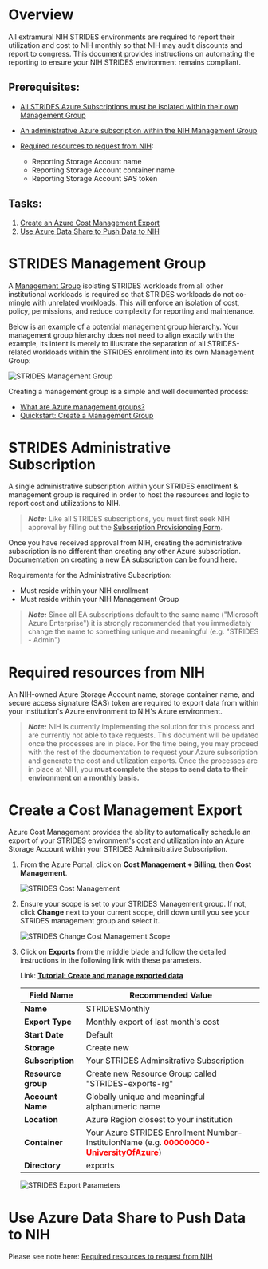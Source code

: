 # Overview
All extramural NIH STRIDES environments are required to report their utilization and cost to NIH monthly so that NIH may audit discounts and report to congress. This document provides instructions on automating the reporting to ensure your NIH STRIDES environment remains compliant. 

## Prerequisites:

- [All STRIDES Azure Subscriptions must be isolated within their own Management Group](#STRIDES-Management-Group)
- [An administrative Azure subscription within the NIH Management Group](#STRIDES-Administrative-Subscription)

- [Required resources to request from NIH](#Required-resources-from-NIH):
  - Reporting Storage Account name
  - Reporting Storage Account container name
  - Reporting Storage Account SAS token

## Tasks:

1. [Create an Azure Cost Management Export](#Create-a-Cost-Management-Export)
1. [Use Azure Data Share to Push Data to NIH](#Use-Azure-Data-Share-to-Push-Data-to-NIH)


# STRIDES Management Group

A [Management Group]( https://docs.microsoft.com/en-us/azure/governance/management-groups/overview) isolating STRIDES workloads from all other institutional workloads is required so that STRIDES workloads do not co-mingle with unrelated workloads. This will enforce an isolation of cost, policy, permissions, and reduce complexity for reporting and maintenance.

Below is an example of a potential management group hierarchy. Your management group hierarchy does not need to align exactly with the example, its intent is merely to illustrate the separation of all STRIDES-related workloads within the STRIDES enrollment into its own Management Group:

![STRIDES Management Group](media/strides-management-group-hierarchy.png)

Creating a management group is a simple and well documented process:
- [What are Azure management groups?]( https://docs.microsoft.com/en-us/azure/governance/management-groups/overview)
- [Quickstart: Create a Management Group]( https://docs.microsoft.com/en-us/azure/governance/management-groups/create-management-group-portal)

# STRIDES Administrative Subscription

A single administrative subscription within your STRIDES enrollment & management group is required in order to host the resources and logic to report cost and utilizations to NIH.


> **_Note:_**  Like all STRIDES subscriptions, you must first seek NIH approval by filling out the [Subscription Provisionoing Form](../subscription%20provisioning/README.md).


Once you have received approval from NIH, creating the administrative subscription is no different than creating any other Azure subscription. Documentation on creating a new EA subscription [can be found here](https://docs.microsoft.com/en-us/azure/cost-management-billing/manage/create-subscription). 

Requirements for the Administrative Subscription:
- Must reside within your NIH enrollment
- Must reside within your NIH Management Group
 
> **_Note:_** Since all EA subscriptions default to the same name ("Microsoft Azure Enterprise") it is strongly recommended that you immediately change the name to something unique and meaningful (e.g. "STRIDES - Admin")

# Required resources from NIH

An NIH-owned Azure Storage Account name, storage container name, and secure access signature (SAS) token are required to export data from within your institution's Azure environment to NIH's Azure environment.

> **_Note:_** NIH is currently implementing the solution for this process and are currently not able to take requests. This document will be updated once the processes are in place. For the time being, you may proceed with the rest of the documentation to request your Azure subscription and generate the cost and utilization exports. Once the processes are in place at NIH, you **must complete the steps to send data to their environment on a monthly basis.** 



# Create a Cost Management Export

Azure Cost Management provides the ability to automatically schedule an export of your STRIDES environment's cost and utilization into an Azure Storage Account within your STRIDES Adminsitrative Subscription.

1. From the Azure Portal, click on **Cost Management + Billing**, then **Cost Management**.

    ![STRIDES Cost Management](media/strides-cost-management.png)

1. Ensure your scope is set to your STRIDES Management group. If not, click **Change** next to your current scope, drill down until you see your STRIDES management group and select it. 

    ![STRIDES Change Cost Management Scope](media/strides-change-scope.png)


1. Click on **Exports** from the middle blade and follow the detailed instructions in the following link with these parameters.

    Link: **[Tutorial: Create and manage exported data](https://docs.microsoft.com/en-us/azure/cost-management-billing/costs/tutorial-export-acm-data?tabs=azure-portal)**



    | Field Name  | Recommended Value |
    | ------------- | ------------- |
    | **Name**  | STRIDESMonthly  |
    | **Export Type**  | Monthly export of last month's cost  |
    | **Start Date**  | Default  |
    | **Storage**  | Create new  |
    | **Subscription**  | Your STRIDES Adminsitrative Subscription  |
    | **Resource group**  | Create new Resource Group called "STRIDES-exports-rg"  |
    | **Account Name**  | Globally unique and meaningful alphanumeric name  |
    | **Location**  | Azure Region closest to your institution  |
    | **Container**  | Your Azure STRIDES Enrollment Number-InstituionName (e.g. <span style="color:red">**00000000-UniversityOfAzure**</span>)|
    | **Directory**  | exports  |

    ![STRIDES Export Parameters](media/strides-export-params.png)



# Use Azure Data Share to Push Data to NIH

Please see note here: [Required resources to request from NIH](#Required-resources-from-NIH)